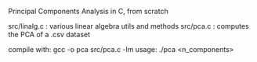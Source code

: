 Principal Components Analysis in C, from scratch

src/linalg.c : various linear algebra utils and methods
src/pca.c : computes the PCA of a .csv dataset

compile with: gcc -o pca src/pca.c -lm
usage: ./pca <n_components> <filename>
